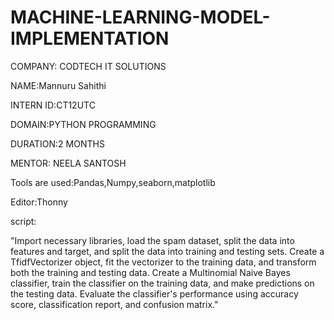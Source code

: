 # MACHINE-LEARNING-MODEL-IMPLEMENTATION

COMPANY: CODTECH IT SOLUTIONS

NAME:Mannuru Sahithi

INTERN ID:CT12UTC

DOMAIN:PYTHON PROGRAMMING

DURATION:2 MONTHS

MENTOR: NEELA SANTOSH

Tools are used:Pandas,Numpy,seaborn,matplotlib

Editor:Thonny

script:

"Import necessary libraries, load the spam dataset, split the data into features and target, and split the data into training and testing sets. Create a TfidfVectorizer object, fit the vectorizer to the training data, and transform both the training and testing data. Create a Multinomial Naive Bayes classifier, train the classifier on the training data, and make predictions on the testing data. Evaluate the classifier's performance using accuracy score, classification report, and confusion matrix."
